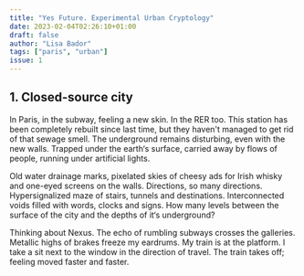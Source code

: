 ```yaml
---
title: "Yes Future. Experimental Urban Cryptology"
date: 2023-02-04T02:26:10+01:00
draft: false
author: "Lisa Bador"
tags: ["paris", "urban"]
issue: 1
---
```


## 1. Closed-source city

In Paris, in the subway, feeling a new skin. In the RER too. This station has been completely rebuilt since last time, but they haven't managed to get rid of that sewage smell. The underground remains disturbing, even with the new walls. Trapped under the earth‘s surface, carried away by flows of people, running under artificial lights.

Old water drainage marks, pixelated skies of cheesy ads for Irish whisky and one-eyed screens on the walls. Directions, so many directions. Hypersignalized maze of stairs, tunnels and destinations. Interconnected voids filled with words, clocks and signs. How many levels between the surface of the city and the depths of it‘s underground?

Thinking about Nexus. The echo of rumbling subways crosses the galleries. Metallic highs of brakes freeze my eardrums. My train is at the platform. I take a sit next to the window in the direction of travel. The train takes off; feeling moved faster and faster.
